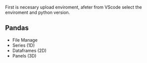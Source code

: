 First is necesary upload enviroment, afeter from VScode select the enviroment and python version.

## Pandas
* File Manage
* Series (1D)
* Dataframes (2D)
* Panels (3D)